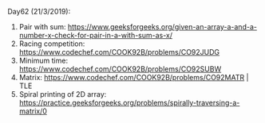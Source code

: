 Day62 (21/3/2019): 

1. Pair with sum: https://www.geeksforgeeks.org/given-an-array-a-and-a-number-x-check-for-pair-in-a-with-sum-as-x/
2. Racing competition: https://www.codechef.com/COOK92B/problems/CO92JUDG
3. Minimum time: https://www.codechef.com/COOK92B/problems/CO92SUBW
4. Matrix: https://www.codechef.com/COOK92B/problems/CO92MATR | TLE
5. Spiral printing of 2D array: https://practice.geeksforgeeks.org/problems/spirally-traversing-a-matrix/0